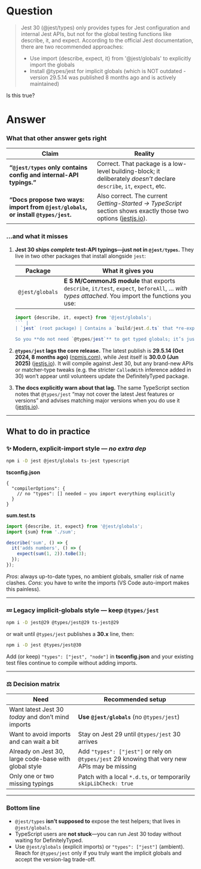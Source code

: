 # Question

> Jest 30 (@jest/types) only provides types for Jest configuration and internal Jest APIs, but not for the global testing functions like describe, it, and expect. 
> According to the official Jest documentation, there are two recommended approaches:
> - Use import {describe, expect, it} from '@jest/globals' to explicitly import the globals
> - Install @types/jest for implicit globals (which is NOT outdated - version 29.5.14 was published 8 months ago and is actively maintained)

Is this true?

# Answer

### What that other answer gets **right**

| Claim                                                                              | Reality                                                                                                                 |
| ---------------------------------------------------------------------------------- | ----------------------------------------------------------------------------------------------------------------------- |
| **“`@jest/types` only contains config and internal-API typings.”**                 | Correct. That package is a low-level building-block; it deliberately *doesn’t* declare `describe`, `it`, `expect`, etc. |
| **“Docs propose two ways: import from `@jest/globals`, or install `@types/jest`.** | Also correct. The current *Getting-Started → TypeScript* section shows exactly those two options ([jestjs.io][1]).      |

### …and what it **misses**

1. **Jest 30 ships *complete* test-API typings—just not in `@jest/types`.**
   They live in two other packages that install alongside `jest`:

   | Package         | What it gives you                                                                                                                               |
   | --------------- | ----------------------------------------------------------------------------------------------------------------------------------------------- |
   | `@jest/globals` | **E S M/CommonJS module** that exports `describe`, `it/test`, `expect`, `beforeAll`, … *with types attached*. You import the functions you use: |

   ````ts
   import {describe, it, expect} from '@jest/globals';
   ``` |
   | `jest` (root package) | Contains a `build/jest.d.ts` that *re-exports* those same declarations and can be pulled in as an ambient type by adding `"types": ["jest"]` to `tsconfig.json`. |

   So you **do not need `@types/jest`** to get typed globals; it’s just an alternative convenience layer.

   ````

2. **`@types/jest` lags the core release.**
   The latest publish is **29.5.14 (Oct 2024, 8 months ago)** ([npmjs.com][2]), while Jest itself is **30.0.0 (Jun 2025)** ([jestjs.io][3]).  It will compile against Jest 30, but any brand-new APIs or matcher-type tweaks (e.g. the stricter `CalledWith` inference added in 30) won’t appear until volunteers update the DefinitelyTyped package.

3. **The docs explicitly warn about that lag.**
   The same TypeScript section notes that `@types/jest` “may not cover the latest Jest features or versions” and advises matching major versions when you do use it ([jestjs.io][1]).

---

## What to do in practice

### ✨ Modern, explicit-import style — *no extra dep*

```bash
npm i -D jest @jest/globals ts-jest typescript
```

**tsconfig.json**

```jsonc
{
  "compilerOptions": {
    // no "types": [] needed – you import everything explicitly
  }
}
```

**sum.test.ts**

```ts
import {describe, it, expect} from '@jest/globals';
import {sum} from './sum';

describe('sum', () => {
  it('adds numbers', () => {
    expect(sum(1, 2)).toBe(3);
  });
});
```

*Pros*: always up-to-date types, no ambient globals, smaller risk of name clashes.
*Cons*: you have to write the imports (VS Code auto-import makes this painless).

---

### 💤 Legacy implicit-globals style — keep `@types/jest`

```bash
npm i -D jest@29 @types/jest@29 ts-jest@29
```

or wait until `@types/jest` publishes a **30.x** line, then:

```bash
npm i -D jest @types/jest@30
```

Add (or keep) `"types": ["jest", "node"]` in **tsconfig.json** and your existing test files continue to compile without adding imports.

---

### ⚖️ Decision matrix

| Need                                                  | Recommended setup                                                                             |
| ----------------------------------------------------- | --------------------------------------------------------------------------------------------- |
| Want latest Jest 30 *today* and don’t mind imports    | **Use `@jest/globals`** (no `@types/jest`)                                                    |
| Want to avoid imports and can wait a bit              | Stay on Jest 29 until `@types/jest` 30 arrives                                                |
| Already on Jest 30, large code-base with global style | Add `"types": ["jest"]` or rely on `@types/jest` 29 knowing that very new APIs may be missing |
| Only one or two missing typings                       | Patch with a local `*.d.ts`, or temporarily `skipLibCheck: true`                              |

---

### Bottom line

* `@jest/types` **isn’t supposed to** expose the test helpers; that lives in `@jest/globals`.
* TypeScript users are **not stuck**—you can run Jest 30 today without waiting for DefinitelyTyped.
* Use `@jest/globals` (explicit imports) or `"types": ["jest"]` (ambient). Reach for `@types/jest` only if you truly want the implicit globals and accept the version-lag trade-off.

[1]: https://jestjs.io/docs/getting-started "Getting Started · Jest"
[2]: https://www.npmjs.com/package/%40types/jest?utm_source=chatgpt.com "types/jest - NPM"
[3]: https://jestjs.io/blog/2025/06/04/jest-30 "Jest 30: Faster, Leaner, Better · Jest"
